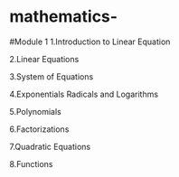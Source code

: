 # mathematics-
#Module 1
1.Introduction to Linear Equation

2.Linear Equations

3.System of Equations

4.Exponentials Radicals and Logarithms

5.Polynomials

6.Factorizations

7.Quadratic Equations

8.Functions
